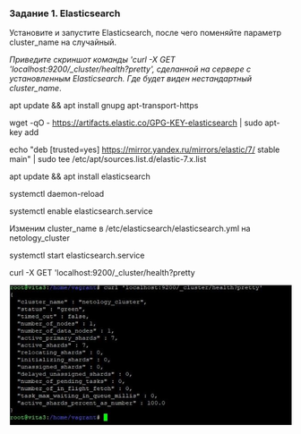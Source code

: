 ### Задание 1. Elasticsearch 

Установите и запустите Elasticsearch, после чего поменяйте параметр cluster_name на случайный. 

*Приведите скриншот команды 'curl -X GET 'localhost:9200/_cluster/health?pretty', сделанной на сервере с установленным Elasticsearch. Где будет виден нестандартный cluster_name*.


apt update && apt install gnupg apt-transport-https

wget -qO - https://artifacts.elastic.co/GPG-KEY-elasticsearch | sudo apt-key add

echo "deb [trusted=yes] https://mirror.yandex.ru/mirrors/elastic/7/ stable main" | sudo tee /etc/apt/sources.list.d/elastic-7.x.list

apt update && apt install elasticsearch

systemctl daemon-reload

systemctl enable elasticsearch.service

Изменим cluster_name в /etc/elasticsearch/elasticsearch.yml на netology_cluster

systemctl start elasticsearch.service

curl -X GET 'localhost:9200/_cluster/health?pretty


![1](https://github.com/BOSe1337/ELK/blob/main/1-1.JPG)


